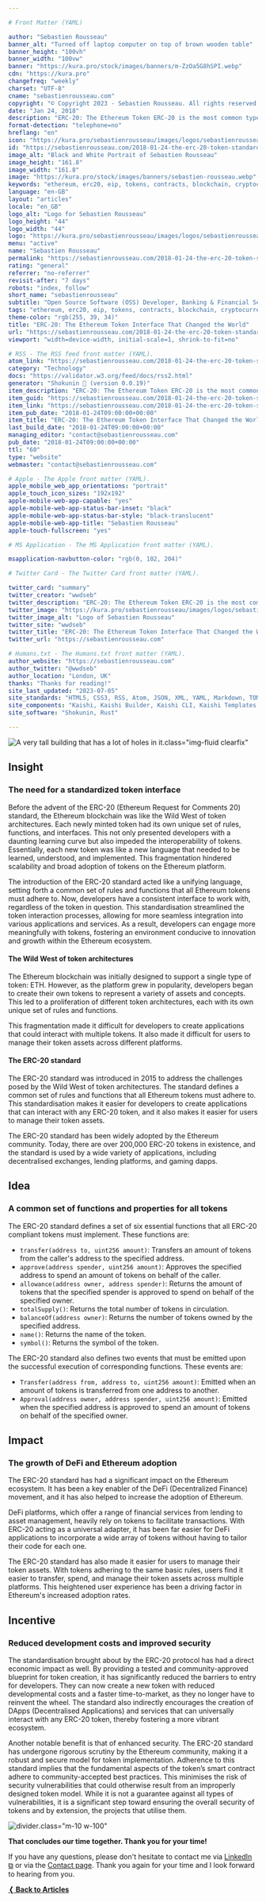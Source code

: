```yaml
---

# Front Matter (YAML)

author: "Sebastien Rousseau"
banner_alt: "Turned off laptop computer on top of brown wooden table"
banner_height: "100vh"
banner_width: "100vw"
banner: "https://kura.pro/stock/images/banners/m-ZzOa5G8hSPI.webp"
cdn: "https://kura.pro"
changefreq: "weekly"
charset: "UTF-8"
cname: "sebastienrousseau.com"
copyright: "© Copyright 2023 - Sebastien Rousseau. All rights reserved."
date: "Jan 24, 2018"
description: "ERC-20: The Ethereum Token ERC-20 is the most common type of token used on the Ethereum blockchain and is often referred to as a smart contract digital contract"
format-detection: "telephone=no"
hreflang: "en"
icon: "https://kura.pro/sebastienrousseau/images/logos/sebastienrousseau.svg"
id: "https://sebastienrousseau.com/2018-01-24-the-erc-20-token-standard/index.html"
image_alt: "Black and White Portrait of Sebastien Rousseau"
image_height: "161.8"
image_width: "161.8"
image: "https://kura.pro/stock/images/banners/sebastien-rousseau.webp"
keywords: "ethereum, erc20, eip, tokens, contracts, blockchain, cryptocurrencies, smart-token, solidity"
language: "en-GB"
layout: "articles"
locale: "en_GB"
logo_alt: "Logo for Sebastien Rousseau"
logo_height: "44"
logo_width: "44"
logo: "https://kura.pro/sebastienrousseau/images/logos/sebastienrousseau.webp"
menu: "active"
name: "Sebastien Rousseau"
permalink: "https://sebastienrousseau.com/2018-01-24-the-erc-20-token-standard/index.html"
rating: "general"
referrer: "no-referrer"
revisit-after: "7 days"
robots: "index, follow"
short_name: "sebastienrousseau"
subtitle: "Open Source Software (OSS) Developer, Banking & Financial Service Professional"
tags: "ethereum, erc20, eip, tokens, contracts, blockchain, cryptocurrencies, smart-token, solidity"
theme-color: "rgb(255, 39, 34)"
title: "ERC-20: The Ethereum Token Interface That Changed the World"
url: "https://sebastienrousseau.com/2018-01-24-the-erc-20-token-standard/index.html"
viewport: "width=device-width, initial-scale=1, shrink-to-fit=no"

# RSS - The RSS feed front matter (YAML).
atom_link: "https://sebastienrousseau.com/2018-01-24-the-erc-20-token-standard/rss.xml"
category: "Technology"
docs: "https://validator.w3.org/feed/docs/rss2.html"
generator: "Shokunin 🦀 (version 0.0.19)"
item_description: "ERC-20: The Ethereum Token ERC-20 is the most common type of token used on the Ethereum blockchain and is often referred to as a smart contract digital contract"
item_guid: "https://sebastienrousseau.com/2018-01-24-the-erc-20-token-standard/rss.xml"
item_link: "https://sebastienrousseau.com/2018-01-24-the-erc-20-token-standard/rss.xml"
item_pub_date: "2018-01-24T09:00:00+00:00"
item_title: "ERC-20: The Ethereum Token Interface That Changed the World"
last_build_date: "2018-01-24T09:00:00+00:00"
managing_editor: "contact@sebastienrousseau.com"
pub_date: "2018-01-24T09:00:00+00:00"
ttl: "60"
type: "website"
webmaster: "contact@sebastienrousseau.com"

# Apple - The Apple front matter (YAML).
apple_mobile_web_app_orientations: "portrait"
apple_touch_icon_sizes: "192x192"
apple-mobile-web-app-capable: "yes"
apple-mobile-web-app-status-bar-inset: "black"
apple-mobile-web-app-status-bar-style: "black-translucent"
apple-mobile-web-app-title: "Sebastien Rousseau"
apple-touch-fullscreen: "yes"

# MS Application - The MS Application front matter (YAML).

msapplication-navbutton-color: "rgb(0, 102, 204)"

# Twitter Card - The Twitter Card front matter (YAML).

twitter_card: "summary"
twitter_creator: "wwdseb"
twitter_description: "ERC-20: The Ethereum Token ERC-20 is the most common type of token used on the Ethereum blockchain and is often referred to as a smart contract digital contract"
twitter_image: "https://kura.pro/sebastienrousseau/images/logos/sebastienrousseau.webp"
twitter_image_alt: "Logo of Sebastien Rousseau"
twitter_site: "wwdseb"
twitter_title: "ERC-20: The Ethereum Token Interface That Changed the World"
twitter_url: "https://sebastienrousseau.com"

# Humans.txt - The Humans.txt front matter (YAML).
author_website: "https://sebastienrousseau.com"
author_twitter: "@wwdseb"
author_location: "London, UK"
thanks: "Thanks for reading!"
site_last_updated: "2023-07-05"
site_standards: "HTML5, CSS3, RSS, Atom, JSON, XML, YAML, Markdown, TOML"
site_components: "Kaishi, Kaishi Builder, Kaishi CLI, Kaishi Templates, Kaishi Themes"
site_software: "Shokunin, Rust"

---
```


![A very tall building that has a lot of holes in it](https://kura.pro/stock/images/banners/m-ZzOa5G8hSPI.webp).class=\"img-fluid clearfix\"

## Insight

### The need for a standardized token interface

Before the advent of the ERC-20 (Ethereum Request for Comments 20) standard, the Ethereum blockchain was like the Wild West of token architectures. Each newly minted token had its own unique set of rules, functions, and interfaces. This not only presented developers with a daunting learning curve but also impeded the interoperability of tokens. Essentially, each new token was like a new language that needed to be learned, understood, and implemented. This fragmentation hindered scalability and broad adoption of tokens on the Ethereum platform.

The introduction of the ERC-20 standard acted like a unifying language, setting forth a common set of rules and functions that all Ethereum tokens must adhere to. Now, developers have a consistent interface to work with, regardless of the token in question. This standardisation streamlined the token interaction processes, allowing for more seamless integration into various applications and services. As a result, developers can engage more meaningfully with tokens, fostering an environment conducive to innovation and growth within the Ethereum ecosystem.

#### The Wild West of token architectures

The Ethereum blockchain was initially designed to support a single type of token: ETH. However, as the platform grew in popularity, developers began to create their own tokens to represent a variety of assets and concepts. This led to a proliferation of different token architectures, each with its own unique set of rules and functions.

This fragmentation made it difficult for developers to create applications that could interact with multiple tokens. It also made it difficult for users to manage their token assets across different platforms.

#### The ERC-20 standard

The ERC-20 standard was introduced in 2015 to address the challenges posed by the Wild West of token architectures. The standard defines a common set of rules and functions that all Ethereum tokens must adhere to. This standardisation makes it easier for developers to create applications that can interact with any ERC-20 token, and it also makes it easier for users to manage their token assets.

The ERC-20 standard has been widely adopted by the Ethereum community. Today, there are over 200,000 ERC-20 tokens in existence, and the standard is used by a wide variety of applications, including decentralised exchanges, lending platforms, and gaming dapps.

## Idea

### A common set of functions and properties for all tokens

The ERC-20 standard defines a set of six essential functions that all ERC-20 compliant tokens must implement. These functions are:

- `transfer(address to, uint256 amount)`: Transfers an amount of tokens from the caller's address to the specified address.
- `approve(address spender, uint256 amount)`: Approves the specified address to spend an amount of tokens on behalf of the caller.
- `allowance(address owner, address spender)`: Returns the amount of tokens that the specified spender is approved to spend on behalf of the specified owner.
- `totalSupply()`: Returns the total number of tokens in circulation.
- `balanceOf(address owner)`: Returns the number of tokens owned by the specified address.
- `name()`: Returns the name of the token.
- `symbol()`: Returns the symbol of the token.

The ERC-20 standard also defines two events that must be emitted upon the successful execution of corresponding functions. These events are:

- `Transfer(address from, address to, uint256 amount)`: Emitted when an amount of tokens is transferred from one address to another.
- `Approval(address owner, address spender, uint256 amount)`: Emitted when the specified address is approved to spend an amount of tokens on behalf of the specified owner.

## Impact

### The growth of DeFi and Ethereum adoption

The ERC-20 standard has had a significant impact on the Ethereum ecosystem. It has been a key enabler of the DeFi (Decentralized Finance) movement, and it has also helped to increase the adoption of Ethereum.

DeFi platforms, which offer a range of financial services from lending to asset management, heavily rely on tokens to facilitate transactions. With ERC-20 acting as a universal adapter, it has been far easier for DeFi applications to incorporate a wide array of tokens without having to tailor their code for each one.

The ERC-20 standard has also made it easier for users to manage their token assets. With tokens adhering to the same basic rules, users find it easier to transfer, spend, and manage their token assets across multiple platforms. This heightened user experience has been a driving factor in Ethereum's increased adoption rates.

## Incentive

### Reduced development costs and improved security

The standardisation brought about by the ERC-20 protocol has had a direct economic impact as well. By providing a tested and community-approved blueprint for token creation, it has significantly reduced the barriers to entry for developers. They can now create a new token with reduced developmental costs and a faster time-to-market, as they no longer have to reinvent the wheel. The standard also indirectly encourages the creation of DApps (Decentralised Applications) and services that can universally interact with any ERC-20 token, thereby fostering a more vibrant ecosystem.

Another notable benefit is that of enhanced security. The ERC-20 standard has undergone rigorous scrutiny by the Ethereum community, making it a robust and secure model for token implementation. Adherence to this standard implies that the fundamental aspects of the token’s smart contract adhere to community-accepted best practices. This minimises the risk of security vulnerabilities that could otherwise result from an improperly designed token model. While it is not a guarantee against all types of vulnerabilities, it is a significant step toward ensuring the overall security of tokens and by extension, the projects that utilise them.

![divider](https://kura.pro/common/images/elements/divider.svg).class=\"m-10 w-100\"

**That concludes our time together. Thank you for your time!**

If you have any questions, please don't hesitate to contact me via [LinkedIn ⧉][11] or via the [Contact page][10]. Thank you again for your time and I look forward to hearing from you.

[**❬ Back to Articles**][09]

[09]: /articles/index.html "Back to Articles"
[10]: /contact/index.html "Contact Sebastien Rousseau"
[11]: https://www.linkedin.com/in/sebastienrousseau/ "Sebastien Rousseau on LinkedIn"
